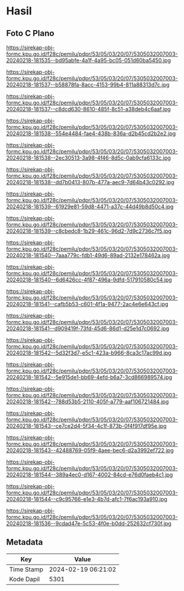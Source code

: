 # Hasil

## Foto C Plano

https://sirekap-obj-formc.kpu.go.id/f28c/pemilu/pdpr/53/05/03/20/07/5305032007003-20240218-181535--bd95abfe-4a1f-4a95-bc05-051d60ba5450.jpg

https://sirekap-obj-formc.kpu.go.id/f28c/pemilu/pdpr/53/05/03/20/07/5305032007003-20240218-181537--b58878fa-8acc-4153-99b4-811a88313d7c.jpg

https://sirekap-obj-formc.kpu.go.id/f28c/pemilu/pdpr/53/05/03/20/07/5305032007003-20240218-181537--c8dcd630-8610-485f-8c51-a38deb4c6aaf.jpg

https://sirekap-obj-formc.kpu.go.id/f28c/pemilu/pdpr/53/05/03/20/07/5305032007003-20240218-181538--554e4484-fae4-438b-836a-d2b45cd2b2e2.jpg

https://sirekap-obj-formc.kpu.go.id/f28c/pemilu/pdpr/53/05/03/20/07/5305032007003-20240218-181538--2ec30513-3a98-4f46-8d5c-0ab9cfa6133c.jpg

https://sirekap-obj-formc.kpu.go.id/f28c/pemilu/pdpr/53/05/03/20/07/5305032007003-20240218-181538--dd7b0413-807b-477a-aec9-7d64b43c0292.jpg

https://sirekap-obj-formc.kpu.go.id/f28c/pemilu/pdpr/53/05/03/20/07/5305032007003-20240218-181539--61929e81-59d8-4471-a37c-44d49b8d50c4.jpg

https://sirekap-obj-formc.kpu.go.id/f28c/pemilu/pdpr/53/05/03/20/07/5305032007003-20240218-181539--c8cbedc8-1b29-461c-96d2-7d9c2736c7f5.jpg

https://sirekap-obj-formc.kpu.go.id/f28c/pemilu/pdpr/53/05/03/20/07/5305032007003-20240218-181540--7aaa779c-fdb1-49d6-89ad-2132e178462a.jpg

https://sirekap-obj-formc.kpu.go.id/f28c/pemilu/pdpr/53/05/03/20/07/5305032007003-20240218-181540--6d6426cc-4f87-496a-9dfd-517910580c54.jpg

https://sirekap-obj-formc.kpu.go.id/f28c/pemilu/pdpr/53/05/03/20/07/5305032007003-20240218-181541--cafb5b53-c601-4f1a-9477-2ac4e6e643cf.jpg

https://sirekap-obj-formc.kpu.go.id/f28c/pemilu/pdpr/53/05/03/20/07/5305032007003-20240218-181541--d909419f-73fd-45d6-86d1-d25e1d7c0692.jpg

https://sirekap-obj-formc.kpu.go.id/f28c/pemilu/pdpr/53/05/03/20/07/5305032007003-20240218-181542--5d32f3d7-e5c1-423a-b966-8ca3c17ac99d.jpg

https://sirekap-obj-formc.kpu.go.id/f28c/pemilu/pdpr/53/05/03/20/07/5305032007003-20240218-181542--5e915de1-bb69-4efd-b6a7-3cd866989574.jpg

https://sirekap-obj-formc.kpu.go.id/f28c/pemilu/pdpr/53/05/03/20/07/5305032007003-20240218-181542--788d53b5-2110-405f-a779-aaf106721484.jpg

https://sirekap-obj-formc.kpu.go.id/f28c/pemilu/pdpr/53/05/03/20/07/5305032007003-20240218-181543--ce7ce2d4-5f34-4c1f-873b-0f4f917df95e.jpg

https://sirekap-obj-formc.kpu.go.id/f28c/pemilu/pdpr/53/05/03/20/07/5305032007003-20240218-181543--42488769-05f9-4aee-bec6-d2a3992ef722.jpg

https://sirekap-obj-formc.kpu.go.id/f28c/pemilu/pdpr/53/05/03/20/07/5305032007003-20240218-181544--389a4ec0-d167-4002-84cd-e76d0faeb4c1.jpg

https://sirekap-obj-formc.kpu.go.id/f28c/pemilu/pdpr/53/05/03/20/07/5305032007003-20240218-181544--c9c95766-e1e3-4b7d-afc1-7f6ac193a910.jpg

https://sirekap-obj-formc.kpu.go.id/f28c/pemilu/pdpr/53/05/03/20/07/5305032007003-20240218-181536--9cdad47e-5c53-4f0e-b0dd-252632cf730f.jpg


## Metadata

| Key        | Value               |
| ---------- | ------------------- |
| Time Stamp | 2024-02-19 06:21:02 |
| Kode Dapil | 5301                |



